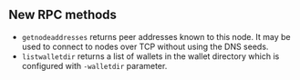 New RPC methods
------------

- `getnodeaddresses` returns peer addresses known to this node. It may be used to connect to nodes over TCP without using the DNS seeds.
- `listwalletdir` returns a list of wallets in the wallet directory which is configured with `-walletdir` parameter.
